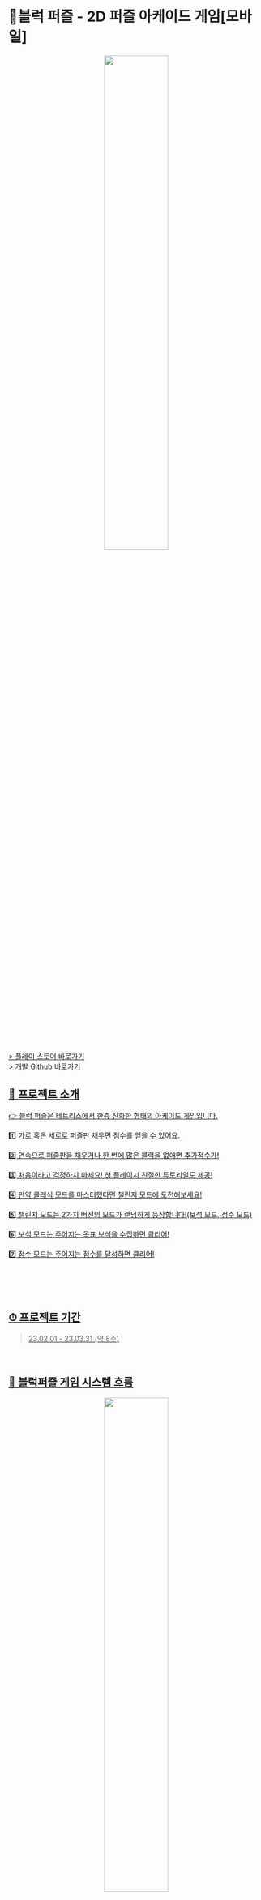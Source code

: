 # 🎲블럭 퍼즐 - 2D 퍼즐 아케이드 게임[모바일]

<p align="center">
<img src="https://user-images.githubusercontent.com/105046055/220895809-6427c269-3998-4ec5-8050-114824fae69b.png" width="50%" height="50%">
</p>

<a href = "https://play.google.com/store/apps/details?id=block.puzzle.blast.x8.freegame.toy">> 플레이 스토어 바로가기<br>
<a href = "https://github.com/guluming/BlockPuzzle_project">> 개발 Github 바로가기<br>
 

## 💌 프로젝트 소개
👉 블럭 퍼즐은 테트리스에서 한층 진화한 형태의 아케이드 게임입니다. 

1️⃣ 가로 혹은 세로로 퍼즐판 채우면 점수를 얻을 수 있어요.

2️⃣ 연속으로 퍼즐판을 채우거나 한 번에 많은 블럭을 없애면 추가점수가!

3️⃣ 처음이라고 걱정하지 마세요! 첫 플레이시 친절한 튜토리얼도 제공!

4️⃣ 만약 클래식 모드를 마스터했다면 챌린지 모드에 도전해보세요!

5️⃣ 챌린지 모드는 2가지 버전의 모드가 랜덤하게 등장합니다!(보석 모드, 점수 모드)

6️⃣ 보석 모드는 주어지는 목표 보석을 수집하면 클리어!

7️⃣ 점수 모드는 주어지는 점수를 달성하면 클리어!

<br><br><br>
 
## ⏱ 프로젝트 기간
> 23.02.01 - 23.03.31 (약 8주)

<br/>
 
## 🔀 블럭퍼즐 게임 시스템 흐름
<p align="center">
<img src="https://user-images.githubusercontent.com/105046055/220897172-5aefa547-3c3d-4a8f-a111-cd23c0c981fa.jpg" width="50%" height="50%">
</p><br><br><br>
  
## 🏹 SKILLS
### - PLATFORMS & LANGUAGE 
![csharp](https://img.shields.io/badge/-C%23-blue)
![unity](https://img.shields.io/badge/-unity-white)
<br>

### - COLLABORATION & TOOLS 
![Git](https://img.shields.io/badge/Git-F05032.svg?&style=for-the-badge&logo=Git&logoColor=white)
![GitHub](https://img.shields.io/badge/GitHub-181717.svg?&style=for-the-badge&logo=GitHub&logoColor=white)
![Slack](https://img.shields.io/badge/Slack-4A154B.svg?&style=for-the-badge&logo=Slack&logoColor=white)
![Figma](https://img.shields.io/badge/Figma-F24E1E.svg?&style=for-the-badge&logo=Figma&logoColor=white)
![Notion](https://img.shields.io/badge/Notion-000000.svg?&style=for-the-badge&logo=Notion&logoColor=white)
<br><br><br>
  
## 🛰️ FEATURES
> 1. 퍼즐판, 퍼즐 블록 Prefabs를 이용한 생성
- 생성 알고리즘을 통해서 1개의 Prefabs를 이용하여 여러 오브젝트 생성<br><br>

> 2. Unity Editor를 이용한 블록 데이터 생성
- 새로운 블록을 만들때마다 Unity Editor로 만든 Data로 블록 생성<br><br>
  
> 3. ScriptableObject를 통한 블록 텍스쳐 등록
- 블록 텍스쳐를 ScriptableObject를 통해 한 곳에 등록하여 관리
- 새로운 블록 텍스쳐 확장에 용이하도록 설계<br><br>
 
> 4. BinaryDataStream을 이용한 사용자 데이터 저장
- PlayerPrefs을 이용한 저장이 아니라 Json형태로 데이터를 만들어 BinaryData형태로 저장
- 게임 옵션, 게임 상태를 유저 상황에 맞게 저장
- 추후 서버를 사용하게 되면 저장경로만 바꾸어 사용자 데이터 반영구 보존 가능<br><br>
  
> 5. AppLovinMax를 이용한 광고 미디에이션 구현
- 광고 미디에이션 구현을 통해 광고 수익 극대화
- 특정 광고 플랫폼에 한정되지 않아 일시적으로 광고 게시가 중지 되어도 무관<br><br>
  
> 5. Firebase 패키지를 통한 앱 관리
- 앱내 비정상작동을 감지하여 버전에 따른 치명적인 버그 관리 가능
- Firebase에서 제공하는 푸시 메시지 기능을 사용하면 유저에게 지속적인 알림 가능<br><br><br>
 
 
## 🔥 TROUBLE SHOOTING

### 1️⃣ 프로젝트 빌드 중 "Gradle Build error" 발생
 
**문제:** 
 
프로젝트를 APK파일로 빌드중 "Gradle Build error"가 발생하고 빌드 실패
<br><br>
 
**원인:** 
 
유니티 프로젝트안에서 사용하는 여러 SDK를 설치할 때 Class가 중복으로 설치되어서 생기는 문제
<br><br>

**해결방안:**
 
에러 로그에 나타나는 중복되는 Class들이 있는 위치로가서 중복되는 Class들을

1개만 남기고 삭제하여 문제를 해결
<br><br><br><br>

### 2️⃣ AppLovin 설치 후에 "java.lang.UnsupportedOperationException: This feature requires ASM7" 발생
 
**문제**
 
AppLovin 패키지를 설치하고 프로젝트를 APK파일로 빌드중 해당 오류가 발생하고 빌드 실패
<br><br>

**원인**

프로젝트 빌드시 Publishing Settings중에 Minify의 설정 체크를 안해서 생긴 문제
<br><br>
 
**해결방안**

프로젝트 빌드시 Publishing Settings중에 Minify의 설정중에

Use R8, Release, Debug를 모두 체크 해야됨
